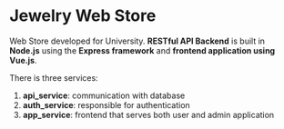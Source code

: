 # Jewelry Web Store
Web Store developed for University. **RESTful API Backend** is built in **Node.js** using the **Express framework** and **frontend application using Vue.js**.

There is three services:
1. **api_service**: communication with database
2. **auth_service**: responsible for authentication
3.  **app_service**: frontend that serves both user and admin application


